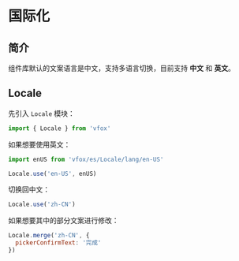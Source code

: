 # 国际化

## 简介

组件库默认的文案语言是中文，支持多语言切换，目前支持 **中文** 和 **英文**。

## Locale

先引入 `Locale` 模块：

```JavaScript
import { Locale } from 'vfox'
```

如果想要使用英文：

```JavaScript
import enUS from 'vfox/es/Locale/lang/en-US'

Locale.use('en-US', enUS)
```

切换回中文：

```JavaScript
Locale.use('zh-CN')
```

如果想要其中的部分文案进行修改：

```JavaScript
Locale.merge('zh-CN', {
  pickerConfirmText: '完成'
})
```
